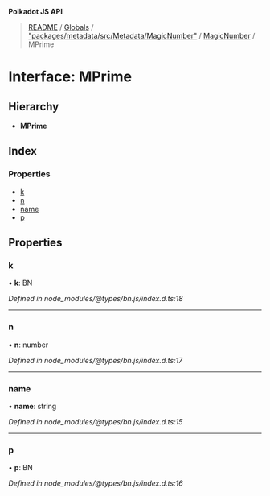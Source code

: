 **Polkadot JS API**

> [README](../README.md) / [Globals](../globals.md) / ["packages/metadata/src/Metadata/MagicNumber"](../modules/_packages_metadata_src_metadata_magicnumber_.md) / [MagicNumber](../classes/_packages_metadata_src_metadata_magicnumber_.magicnumber.md) / MPrime

# Interface: MPrime

## Hierarchy

* **MPrime**

## Index

### Properties

* [k](_packages_metadata_src_metadata_magicnumber_.magicnumber.mprime.md#k)
* [n](_packages_metadata_src_metadata_magicnumber_.magicnumber.mprime.md#n)
* [name](_packages_metadata_src_metadata_magicnumber_.magicnumber.mprime.md#name)
* [p](_packages_metadata_src_metadata_magicnumber_.magicnumber.mprime.md#p)

## Properties

### k

•  **k**: BN

*Defined in node_modules/@types/bn.js/index.d.ts:18*

___

### n

•  **n**: number

*Defined in node_modules/@types/bn.js/index.d.ts:17*

___

### name

•  **name**: string

*Defined in node_modules/@types/bn.js/index.d.ts:15*

___

### p

•  **p**: BN

*Defined in node_modules/@types/bn.js/index.d.ts:16*
